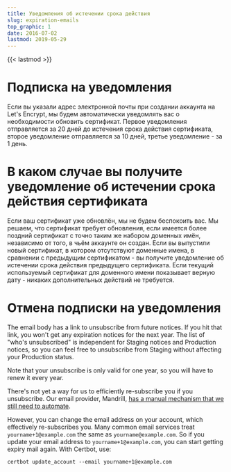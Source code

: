 ```yaml
---
title: Уведомления об истечении срока действия
slug: expiration-emails
top_graphic: 1
date: 2016-07-02
lastmod: 2019-05-29
---
```


{{< lastmod >}}

# Подписка на уведомления

Если вы указали адрес электронной почты при создании аккаунта на Let's Encrypt, мы будем автоматически уведомлять вас о необходимости обновить сертификат. Первое уведомления отправляется за 20 дней до истечения срока действия сертификата, второе уведомление отправляется за 10 дней, третье уведомление - за 1 день.

# В каком случае вы получите уведомление об истечении срока действия сертификата

Если ваш сертификат уже обновлён, мы не будем беспокоить вас. Мы решаем, что сертификат требует обновления, если имеется более поздний сертификат с точно таким же набором доменных имён, независимо от того, в чьём аккаунте он создан. Если вы выпустили новый сертификат, в котором отсутствуют доменные имена, в сравнении с предыдущим сертификатом - вы получите уведомление об истечении срока действия предыдущего сертификата. Если текущий используемый сертификат для доменного имени показывает верную дату - никаких дополнительных действий не требуется.

# Отмена подписки на уведомления

The email body has a link to unsubscribe from future notices. If you
hit that link, you won't get any expiration notices for the next year.
The list of "who's unsubscribed" is independent for Staging notices and
Production notices, so you can feel free to unsubscribe from Staging without
affecting your Production status.

Note that your unsubscribe is only valid for one year, so you will have to
renew it every year.

There's not yet a way for us to efficiently re-subscribe
you if you unsubscribe. Our email provider, Mandrill,
[has a manual mechanism that we still need to
automate](https://mandrill.zendesk.com/hc/en-us/articles/205582947-About-Unsubscribes).

However, you can change the email address on your account, which effectively
re-subscribes you. Many common email services treat `yourname+1@example.com` the
same as `yourname@example.com`. So if you update your email address to
`yourname+1@example.com`, you can start getting expiry mail again. With Certbot,
use:

`certbot update_account --email yourname+1@example.com`
